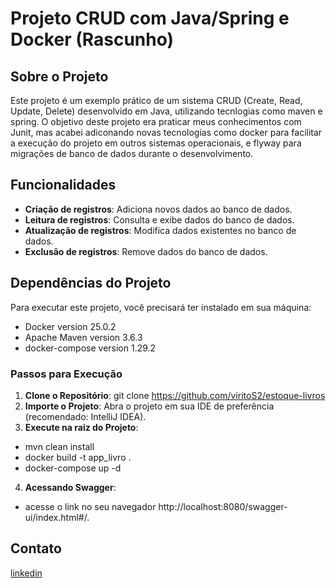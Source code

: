 # Projeto CRUD com Java/Spring e Docker (Rascunho)

## Sobre o Projeto

Este projeto é um exemplo prático de um sistema CRUD (Create, Read, Update, Delete) desenvolvido em Java, utilizando tecnlogias como
maven e spring. O objetivo deste projeto era praticar meus conhecimentos com Junit, mas acabei adiconando novas tecnologias como docker para facilitar a execução do projeto em outros sistemas operacionais, e flyway para migrações de banco de dados durante o desenvolvimento.

## Funcionalidades

- **Criação de registros**: Adiciona novos dados ao banco de dados.
- **Leitura de registros**: Consulta e exibe dados do banco de dados.
- **Atualização de registros**: Modifica dados existentes no banco de dados.
- **Exclusão de registros**: Remove dados do banco de dados.

## Dependências do Projeto

Para executar este projeto, você precisará ter instalado em sua máquina:
- Docker version 25.0.2
- Apache Maven version 3.6.3
- docker-compose version 1.29.2

### Passos para Execução

1. **Clone o Repositório**: git clone https://github.com/viritoS2/estoque-livros
2. **Importe o Projeto**: Abra o projeto em sua IDE de preferência (recomendado: IntelliJ IDEA).
3. **Execute na raiz do Projeto**: 
- mvn clean install
- docker build -t app_livro .
- docker-compose up -d 
4. **Acessando Swagger**:
-  acesse o link no seu navegador http://localhost:8080/swagger-ui/index.html#/.

## Contato

[linkedin](https://www.linkedin.com/in/vitor-amorim-4839b41b4/)